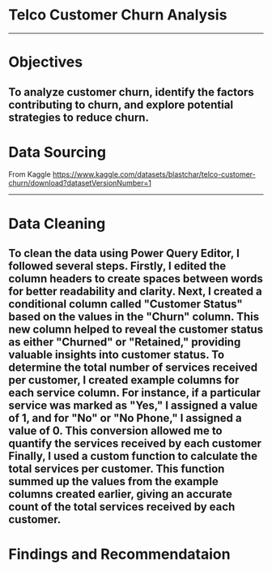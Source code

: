 # Telco Customer Churn Analysis 
----
# Objectives
To analyze customer churn, identify the factors contributing to churn, and explore potential strategies to reduce churn.
---
# Data Sourcing
From Kaggle https://www.kaggle.com/datasets/blastchar/telco-customer-churn/download?datasetVersionNumber=1

----
# Data Cleaning
To clean the data using Power Query Editor, I followed several steps. Firstly, I edited the column headers to create spaces between words for better readability and clarity. 
Next, I created a conditional column called "Customer Status" based on the values in the "Churn" column. This new column helped to reveal the customer status as either "Churned" or "Retained," providing valuable insights into customer status.
To determine the total number of services received per customer, I created example columns for each service column. For instance, if a particular service was marked as "Yes," I assigned a value of 1, and for "No" or "No Phone," I assigned a value of 0. This conversion allowed me to quantify the services received by each customer
Finally, I used a custom function to calculate the total services per customer. This function summed up the values from the example columns created earlier, giving an accurate count of the total services received by each customer.
----
# Findings and Recommendataion
